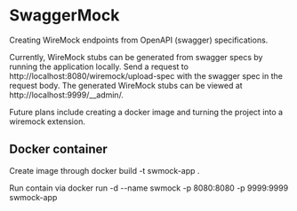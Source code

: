 # SwaggerMock
Creating WireMock endpoints from OpenAPI (swagger) specifications.

Currently, WireMock stubs can be generated from swagger specs by running the application locally. 
Send a request to http://localhost:8080/wiremock/upload-spec with the swagger spec in the 
request body. The generated WireMock stubs can be viewed at http://localhost:9999/__admin/.

Future plans include creating a docker image and turning the project into a wiremock extension. 

## Docker container
Create image through  docker build -t swmock-app .  

Run contain via docker run -d --name swmock -p 8080:8080 -p 9999:9999 swmock-app